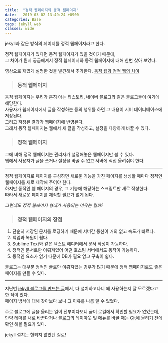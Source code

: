 ```yaml
---
title:  "정적 웹페이지와 동적 웹페이지"
date:   2019-03-02 13:49:24 +0900
categories: Base
tags: jekyll web
classes: wide
---
```


jekyll과 같은 방식의 페이지를 정적 웹페이지라고 한다.  

정적 웹페이지가 있다면 동적 웹페이지가 있을 것이기 때문에,  
그 차이가 뭔지 궁금해져서 정적 웹페이지와 동적 웹페이지에 대해 한번 찾아 보았다.
  
영상으로 재밌게 설명한 것을 발견해서 추가한다. [동적 웹과 정적 웹의 차이](https://youtu.be/C06xRvXIAUk)
  
  
> ### 동적 웹페이지
  
동적 웹페이지는 우리가 흔히 아는 티스토리, 네이버 블로그와 같은 블로그들이 여기에 해당한다.  
사용자가 웹페이지에서 글을 작성하는 등의 행위를 하면 그 내용이 서버 데이터베이스에 저장된다.    
그리고 저장된 결과가 웹페이지에 반영된다.  
그래서 동적 웹페이지는 웹에서 새 글을 작성하고, 설정을 다양하게 바꿀 수 있다.  

> ### 정적 웹페이지
  
그에 비해 정적 웹페이지는 관리자가 설정해놓은 웹페이지만 볼 수 있다.  
웹에서 사용자가 글을 쓰거나 설정을 바꿀 수 없고 서버에 직접 올려줘야 한다.  

___

정적 웹페이지로 페이지를 구성하면 새로운 기능을 가진 페이지를 생성할 때마다 정적인 웹페이지를 새로 제작해 주어야 한다.  
하지만 동적인 웹 페이지의 경우, 그 기능에 해당하는 스크립트만 새로 작성한다.  
따라서 새로운 페이지를 제작할 필요가 없게 된다.  
  
_그런데도 정적 웹페이지 형태가 사용되는 이유는 뭘까?_  
  
> ### 정적 웹페이지의 장점
  
1. 단순히 저장된 문서를 로딩하기 때문에 서버간 통신이 거의 없고 속도가 빠르다.
2. 백업과 복원이 쉽다.
3. Sublime Text와 같은 텍스트 에디터에서 문서 작성이 가능하다. 
4. 정적인 문서로만 이뤄져있어 어떤 호스팅 서버에서도 동작이 가능하다. 
5. 동적인 요소가 없기 때문에 DB가 필요 없고 구축이 쉽다. 

블로그는 대부분 정적인 글로만 이뤄져있는 경우가 많기 때문에 정적 웹페이지로도 좋은 페이지를 만들 수 있다.  

___

지난번 [jekyll 블로그를 만드는 글](https://2ssue.github.io/jekyll/make_jekyll_blog/)에서, 다 설치하고나니 왜 사용하는지 잘 모르겠다고 한 적이 있다.  
페이지 방식에 대해 찾아보다 보니 그 이유를 나름 알 수 있었다.  
  
주로 블로그에 글을 올리는 일이 전부이다보니 굳이 로컬에서 확인할 필요가 없었는데,  
만약 테마를 새로 바꾼다거나 블로그의 레이아웃 및 메뉴를 바꿀 때는 Git에 올리기 전에 확인 해볼 필요가 있다.  
  
jekyll 설치는 헛되지 않았던 걸로!  